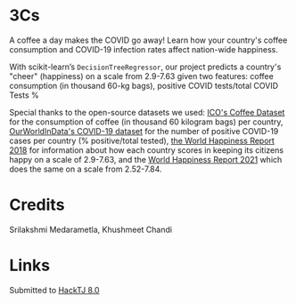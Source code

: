 # 3Cs

A coffee a day makes the COVID go away! Learn how your country's coffee consumption and COVID-19 infection rates affect nation-wide happiness. 

With scikit-learn’s `DecisionTreeRegressor`, our project predicts a country's "cheer" (happiness) on a scale from 2.9-7.63 given two features: coffee consumption (in thousand 60-kg bags), positive COVID tests/total COVID Tests %

Special thanks to the open-source datasets we used: [ICO's Coffee Dataset](https://www.kaggle.com/yamaerenay/ico-coffee-dataset-worldwide?select=domestic-consumption.csv) for the consumption of coffee (in thousand 60 kilogram bags) per country, [OurWorldInData's COVID-19 dataset](https://www.kaggle.com/skylord/covid19-tests-conducted-by-country) for the number of positive COVID-19 cases per country (% positive/total tested), [the World Happiness Report 2018](https://www.kaggle.com/njlow1202/world-happiness-report-data-2018) for information about how each country scores in keeping its citizens happy on a scale of 2.9-7.63, and the [World Happiness Report 2021](https://www.kaggle.com/ajaypalsinghlo/world-happiness-report-2021?fbclid=IwAR3I5qZ6f7-1FSrkhapd5CcN-Va_iN80KIjlW9oyn8-d3u0z04GYJV1PFzU&select=world-happiness-report-2021.csv) which does the same on a scale from 2.52-7.84.

# Credits

Srilakshmi Medarametla, Khushmeet Chandi

# Links

Submitted to [HackTJ 8.0](https://devpost.com/software/3cs)


